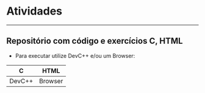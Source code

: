 # Atividades
---
## Repositório com código e exercícios C, HTML
- Para executar utilize DevC++ e/ou um Browser:


|C|HTML|
|-|-|
|DevC++|Browser|

